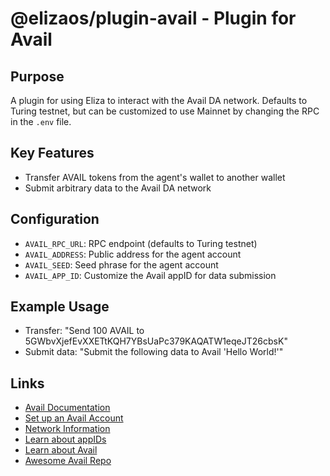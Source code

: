 # @elizaos/plugin-avail - Plugin for Avail

## Purpose

A plugin for using Eliza to interact with the Avail DA network. Defaults to Turing testnet, but can be customized to use Mainnet by changing the RPC in the `.env` file.

## Key Features

- Transfer AVAIL tokens from the agent's wallet to another wallet
- Submit arbitrary data to the Avail DA network

## Configuration

- `AVAIL_RPC_URL`: RPC endpoint (defaults to Turing testnet)
- `AVAIL_ADDRESS`: Public address for the agent account
- `AVAIL_SEED`: Seed phrase for the agent account
- `AVAIL_APP_ID`: Customize the Avail appID for data submission

## Example Usage

- Transfer: "Send 100 AVAIL to 5GWbvXjefEvXXETtKQH7YBsUaPc379KAQATW1eqeJT26cbsK"
- Submit data: "Submit the following data to Avail 'Hello World!'"

## Links

- [Avail Documentation](https://docs.availproject.org/)
- [Set up an Avail Account](https://docs.availproject.org/user-guides/accounts#seed-phrases)
- [Network Information](https://docs.availproject.org/docs/networks)
- [Learn about appIDs](https://docs.availproject.org/docs/build-with-avail/interact-with-avail-da/app-id)
- [Learn about Avail](https://www.availproject.org/)
- [Awesome Avail Repo](https://github.com/availproject/awesome-avail)
